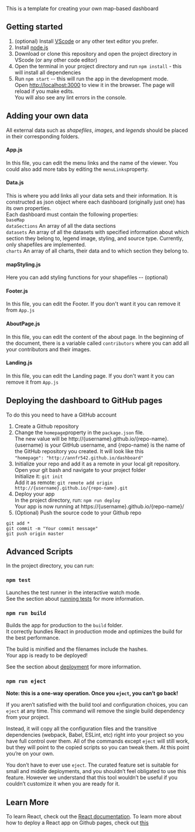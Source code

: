This is a template for creating your own map-based dashboard

## Getting started
1. (optional) Install [VScode](https://code.visualstudio.com/download) or any other text editor you prefer.
2. Install [node.js](https://nodejs.org/en/download/)
3. Download or clone this repository and open the project directory in VScode (or any other code editor) 
4. Open the terminal in your project directory and run `npm install` - this will install all dependencies
5. Run `npm start` -- this will run the app in the development mode.<br />
Open [http://localhost:3000](http://localhost:3000) to view it in the browser.
The page will reload if you make edits.<br />
You will also see any lint errors in the console.

## Adding your own data
All external data such as *shapefiles*, *images*, and *legends* should be placed in their corresponding folders. 

#### App.js
In this file, you can edit the menu links and the name of the viewer. You could also add more tabs by editing the `menuLinks`property.

#### Data.js
This is where you add links all your data sets and their information. It is constructed as json object where each dashboard (originally just one) has its own properties. <br/>
Each dashboard must contain the following properties: <br/>
`baseMap` <br/>
`dataSections` An array of all the data sections <br/>
`datasets` An array of all the datasets with specified information about which section they belong to, legend image, styling, and source type. Currently, only shapefiles are implemented. <br/>
`charts` An array of all charts, their data and to which section they belong to. 

#### mapStyling.js
Here you can add styling functions for your shapefiles -- (optional)

#### Footer.js
In this file, you can edit the Footer. If you don't want it you can remove it from `App.js`

#### AboutPage.js
In this file, you can edit the content of the about page. In the beginning of the document, there is a variable called `contributors` where you can add all your contributors and their images. 

#### Landing.js
In this file, you can edit the Landing page. If you don't want it you can remove it from `App.js`

## Deploying the dashboard to GitHub pages
To do this you need to have a GitHub account
1. Create a Github repository
2. Change the `homepage`property in the `package.json` file. <br />
The new value will be http://{username}.github.io/{repo-name}. {username} is your GitHub username, and {repo-name} is the name of the GitHub repository you created. It will look like this <br />
`"homepage": "http://annfr542.github.io/dashboard"`
3. Initialize your repo and add it as a remote in your local git repository. <br/>
Open your git bash and navigate to your project folder<br/>
Initialize it: `git init`<br/>
Add it as remote: `git remote add origin http://{username}.github.io/{repo-name}.git`
4. Deploy your app <br>
In the project directory, run: `npm run deploy` <br/>
Your app is now running at https://{username}.github.io/{repo-name}/
5. (Optional) Push the source code to your Github repo <br />
```
git add *
git commit -m "Your commit message"
git push origin master
```



## Advanced Scripts

In the project directory, you can run:

### `npm test`

Launches the test runner in the interactive watch mode.<br />
See the section about [running tests](https://facebook.github.io/create-react-app/docs/running-tests) for more information.

### `npm run build`

Builds the app for production to the `build` folder.<br />
It correctly bundles React in production mode and optimizes the build for the best performance.

The build is minified and the filenames include the hashes.<br />
Your app is ready to be deployed!

See the section about [deployment](https://facebook.github.io/create-react-app/docs/deployment) for more information.

### `npm run eject`

**Note: this is a one-way operation. Once you `eject`, you can’t go back!**

If you aren’t satisfied with the build tool and configuration choices, you can `eject` at any time. This command will remove the single build dependency from your project.

Instead, it will copy all the configuration files and the transitive dependencies (webpack, Babel, ESLint, etc) right into your project so you have full control over them. All of the commands except `eject` will still work, but they will point to the copied scripts so you can tweak them. At this point you’re on your own.

You don’t have to ever use `eject`. The curated feature set is suitable for small and middle deployments, and you shouldn’t feel obligated to use this feature. However we understand that this tool wouldn’t be useful if you couldn’t customize it when you are ready for it.

## Learn More

To learn React, check out the [React documentation](https://reactjs.org/).
To learn more about how to deploy a React app on Github pages, check out [this](https://dev.to/yuribenjamin/how-to-deploy-react-app-in-github-pages-2a1f)

